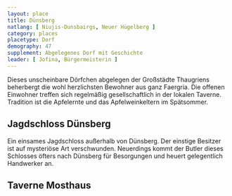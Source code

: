 ```yaml
---
layout: place
title: Dünsberg
natlang: [ Niujis-Dunsbairgs, Neuer Hügelberg ]
category: places
placetype: Dorf
demography: 47
supplement: Abgelegenes Dorf mit Geschichte
leader: [ Jofina, Bürgermeisterin ]
---
```


Dieses unscheinbare Dörfchen abgelegen der Großstädte Thaugriens beherbergt die wohl herzlichsten Bewohner aus ganz
Faergria. Die offenen Einwohner treffen sich regelmäßig gesellschaftlich in der lokalen Taverne. Tradition ist die
Apfelernte und das Apfelweinkeltern im Spätsommer.

<!--more-->

## Jagdschloss Dünsberg

Ein einsames Jagdschloss außerhalb von Dünsberg. Der einstige Besitzer ist auf mysteriöse Art verschwunden. Neuerdings
kommt der Butler dieses Schlosses öfters nach Dünsberg für Besorgungen und heuert gelegentlich Handwerker an.

## Taverne Mosthaus